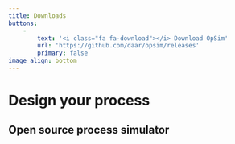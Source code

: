 ```yaml
---
title: Downloads
buttons:
    -
        text: '<i class="fa fa-download"></i> Download OpSim'
        url: 'https://github.com/daar/opsim/releases'
        primary: false
image_align: bottom
---
```


# Design your process
## Open source process simulator
